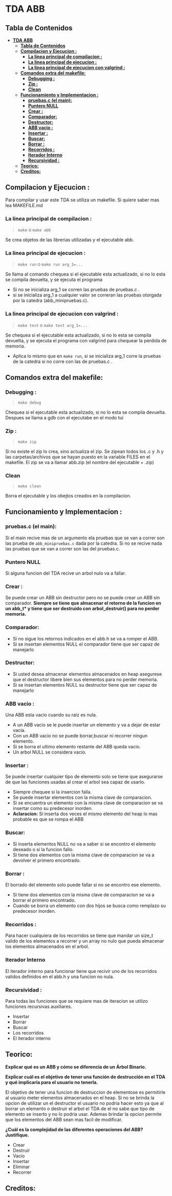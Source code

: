 # **TDA ABB**

## **Tabla de Contenidos**

- [**TDA ABB**](#tda-abb)
  - [**Tabla de Contenidos**](#tabla-de-contenidos)
  - [**Compilacion y Ejecucion :**](#compilacion-y-ejecucion-)
    - [**La linea principal de compilacion :**](#la-linea-principal-de-compilacion-)
    - [**La linea principal de ejecucion :**](#la-linea-principal-de-ejecucion-)
    - [**La linea principal de ejecucion con valgrind :**](#la-linea-principal-de-ejecucion-con-valgrind-)
  - [**Comandos extra del makefile:**](#comandos-extra-del-makefile)
    - [**Debugging :**](#debugging-)
    - [**Zip :**](#zip-)
    - [**Clean**](#clean)
  - [**Funcionamiento y Implementacion :**](#funcionamiento-y-implementacion-)
    - [**pruebas.c (el main):**](#pruebasc-el-main)
    - [**Puntero NULL**](#puntero-null)
    - [**Crear :**](#crear-)
    - [**Comparador:**](#comparador)
    - [**Destructor:**](#destructor)
    - [**ABB vacio :**](#abb-vacio-)
    - [**Insertar :**](#insertar-)
    - [**Buscar:**](#buscar)
    - [**Borrar :**](#borrar-)
    - [**Recorridos :**](#recorridos-)
    - [**Iterador Interno**](#iterador-interno)
    - [**Recursividad :**](#recursividad-)
  - [**Teorico:**](#teorico)
  - [**Creditos:**](#creditos)

## **Compilacion y Ejecucion :**

Para compilar y usar este TDA se utiliza un makefile. Si quiere saber mas lea MAKEFILE.md

### **La linea principal de compilacion :**

> `make` o `make abb`

Se crea objetos de las librerias utilizadas y el ejecutable abb.

### **La linea principal de ejecucion :**

>`make run` o `make run arg_1=...`

Se llama al comando chequea si el ejecutable esta actualizado, si no lo esta se compila devuelta, y se ejecuta el programa

- Si no se inicializa arg_1 se corren las pruebas de pruebas.c .
- si se inicializa arg_1 a cualquier valor se correran las pruebas otorgada por la catedra (abb_minipruebas.c).

### **La linea principal de ejecucion con valgrind :**

>`make test` o `make test arg_1=...`

Se chequea si el ejecutable esta actualizado, si no lo esta se compila devuelta, y se ejecuta el programa con valgrind para chequear la perdida de memoria.

- Aplica lo mismo que en `make run`, si se inicializa arg_1 corre la pruebas de la catedra si no corre con las de pruebas.c .

## **Comandos extra del makefile:**

### **Debugging :**

>`make debug`

Chequea si el ejecutable esta actualizado, si no lo esta se compila devuelta. Despues se llama a gdb con el ejecutabe en el modo tui

### **Zip :**

>`make zip`

Si no existe el zip lo crea, sino actualiza el zip. Se zipean todos los .c y .h y las carpetas/archivos que se hayan puesto en la variable FILES en el makefile. El zip se va a llamar abb.zip (el nombre del ejecutable + .zip)

### **Clean**

>`make clean`

Borra el ejecutable y los obejtos creados en la compilacion.

## **Funcionamiento y Implementacion :**

### **pruebas.c (el main):**

Si el main recive mas de un argumento ela pruebas que se van a correr son las prueba de `abb_minipruebas.c` dada por la catedra. Si no se recive nada las pruebas que se van a correr son las del pruebas.c.

### **Puntero NULL**

Si alguna funcion del TDA recive un arbol nulo va a fallar.

### **Crear :**

Se puede crear un ABB sin destructor pero no se puede crear un ABB sin comparador. **Siempre se tiene que almacenar el retorno de la funcion en un abb_t\* y tiene que ser destruido con arbol_destruir() para no perder memoria.**

### **Comparador:**

- Si no sigue los retornos indicados en el abb.h se va a romper el ABB.
- Si se insertan elementos NULL el comparador tiene que ser capaz de manejarlo

### **Destructor:**

- Si usted desea almacenar elementos almacenados en heap asegurese que el destructor libere bien sus elementos para no perder memoria.
- Si se insertan elementos NULL su destructor tiene que ser capaz de manejarlo

### **ABB vacio :**

Una ABB esta vacio cuando su raiz es nula.

- A un ABB vacio se le puede insertar un elemento y va a dejar de estar vacia.
- Con un ABB vacio no se puede borrar,buscar ni recorrer ningun elemento.
- Si se borra el ultimo elemento restante del ABB queda vacio.
- Un arbol NULL se considera vacio.

### **Insertar :**

Se puede insertar cualquier tipo de elemento solo se tiene que asegurarse de que las funciones usadas al crear el arbol sea capaz de usarlo.

- Siempre chequee si la insercion falla.
- Se puede insertar elementos con la misma clave de comparacion.
- Si se encuentra un elemento con la misma clave de comparacion se va insertar como su predecesor inorden.
- **Aclaracion:** Si inserta dos veces el mismo elemento del heap lo mas probable es que se rompa el ABB

### **Buscar:**

- Si inserta elementos NULL no va a saber si se encontro el elemento deseado o si la funcion fallo.
- Si tiene dos elementos con la misma clave de comparacion se va a devolver el primero encontrado.

### **Borrar :**

El borrado del elemento solo puede fallar si no se encontro ese elemento.

- Si tiene dos elementos con la misma clave de comparacion se va a borrar el primero encontrado.
- Cuando se borra un elemento con dos hijos se busca como remplazo su predecesor inorden.

### **Recorridos :**

Para hacer cualquiera de los recorridos se tiene que mandar un size_t valido de los elementos a recorrer y un array no nulo que pueda almacenar los elementos almacenados en el arbol.

### **Iterador Interno**

El iterador interno para funcionar tiene que recivir uno de los recorridos validos definidos en el abb.h y una funcion no nula.

### **Recursividad :**

Para todas las funciones que se requiere mas de iteracion se utilizo funciones recursivas auxiliares.

- Insertar
- Borrar
- Buscar
- Los recorridos
- El iterador interno

## **Teorico:**

**Explicar qué es un ABB y cómo se diferencia de un Árbol Binario.**

**Explicar cuál es el objetivo de tener una función de destrucción en el TDA y qué implicaría para el usuario no tenerla.**

El objetivo de tener una funcion de destruccion de elementose es permitirle al usuario meter elementos almacenados en el heap. Si no se brinda la opcion de utilizar un el destructor el usuario no podria hacer esto ya que al borrar un elemento o destruir el arbol el TDA de el no sabe que tipo de elemento se inserto y no lo podria usar. Ademas brindar la opcion permite que los elementos del ABB sean mas facil de modificar.

**¿Cuál es la complejidad de las diferentes operaciones del ABB? Justifique.**

- Crear
- Destruir
- Vacio
- Insertar
- Eliminar
- Recorrer

## **Creditos:**

